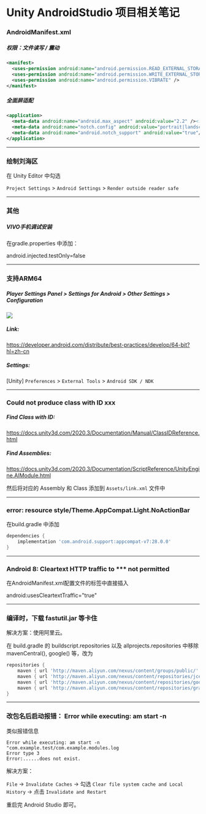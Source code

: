 # Unity AndroidStudio 项目相关笔记

### AndroidManifest.xml
##### 权限：文件读写 / 震动
```xml
<manifest>
  <uses-permission android:name="android.permission.READ_EXTERNAL_STORAGE" />
  <uses-permission android:name="android.permission.WRITE_EXTERNAL_STORAGE" />
  <uses-permission android:name="android.permission.VIBRATE" />
</manifest>
```

##### 全面屏适配
```xml
<application>
  <meta-data android:name="android.max_aspect" android:value="2.2" /><!--O/V-->
  <meta-data android:name="notch.config" android:value="portrait|landscape"/><!--小米-->
  <meta-data android:name="android.notch_support" android:value="true"/><!--华为-->
</application>
```

---

### 绘制刘海区
在 Unity Editor 中勾选

`Project Settings` > `Android Settings` > `Render outside reader safe`

---

### 其他
##### VIVO手机调试安装
在gradle.properties 中添加：

android.injected.testOnly=false

---

### 支持ARM64
##### Player Settings Panel > Settings for Android > Other Settings > Configuration
![](https://blog.lolo.link/img/unity/android-studio/unity-configuration.png)

##### Link:
<https://developer.android.com/distribute/best-practices/develop/64-bit?hl=zh-cn>


##### Settings:
[Unity] `Preferences` > `External Tools` > `Android SDK / NDK`

---

### Could not produce class with ID xxx
##### Find Class with ID: 
<https://docs.unity3d.com/2020.3/Documentation/Manual/ClassIDReference.html>

##### Find Assemblies: 
<https://docs.unity3d.com/2020.3/Documentation/ScriptReference/UnityEngine.AIModule.html>

然后将对应的 Assembly 和 Class 添加到 `Assets/link.xml` 文件中

---

### error: resource style/Theme.AppCompat.Light.NoActionBar
在build.gradle 中添加

```gradle
dependencies {
    implementation 'com.android.support:appcompat-v7:28.0.0'
}
```

---

### Android 8: Cleartext HTTP traffic to *** not permitted
在AndroidManifest.xml配置文件的<application>标签中直接插入

android:usesCleartextTraffic="true"

---

### 编译时，下载 fastutil.jar 等卡住
解决方案：使用阿里云。

在 build.gradle 的 buildscript.repositories 以及 allprojects.repositories 中移除 mavenCentral(), google() 等，改为

```gradle
repositories {
	maven { url 'http://maven.aliyun.com/nexus/content/groups/public/' }
	maven { url 'http://maven.aliyun.com/nexus/content/repositories/jcenter' }
	maven { url 'http://maven.aliyun.com/nexus/content/repositories/google' }
	maven { url 'http://maven.aliyun.com/nexus/content/repositories/gradle-plugin' }
}
```

---

### 改包名后启动报错： Error while executing: am start -n
类似报错信息
```
Error while executing: am start -n "com.example.test/com.example.modules.log
Error type 3
Error:......does not exist.
```

解决方案：

`File` -> `Invalidate Caches` -> 勾选 `Clear file system cache and Local History` -> 点击 `Invalidate and Restart`

重启完 Android Studio 即可。


